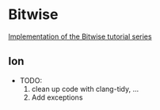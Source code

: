 # Bitwise
[Implementation of the Bitwise tutorial series](https://bitwise.handmade.network "HandmadeNetwork website")
## Ion
* TODO:
    1. clean up code with clang-tidy, ...
    2. Add exceptions